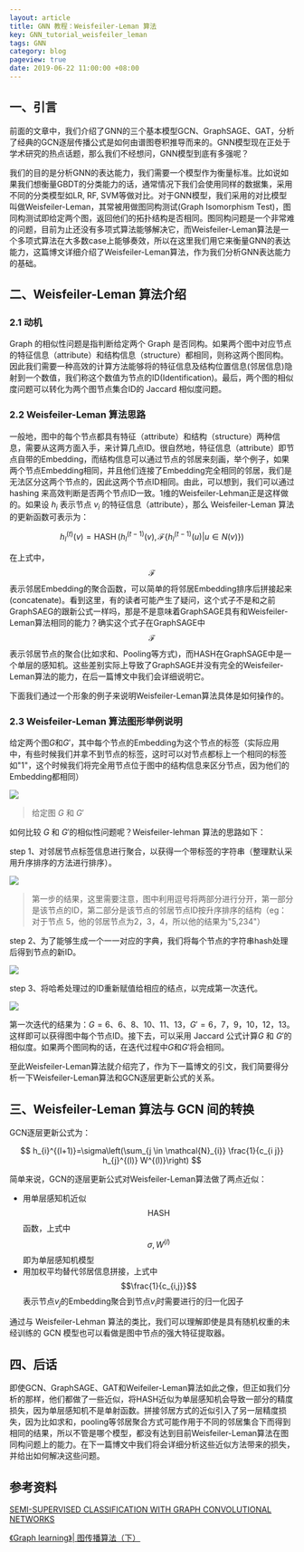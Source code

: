 ```yaml
---
layout: article
title: GNN 教程：Weisfeiler-Leman 算法
key: GNN_tutorial_weisfeiler_leman
tags: GNN
category: blog
pageview: true
date: 2019-06-22 11:00:00 +08:00
---
```


## 一、引言

前面的文章中，我们介绍了GNN的三个基本模型GCN、GraphSAGE、GAT，分析了经典的GCN逐层传播公式是如何由谱图卷积推导而来的。GNN模型现在正处于学术研究的热点话题，那么我们不经想问，GNN模型到底有多强呢？

我们的目的是分析GNN的表达能力，我们需要一个模型作为衡量标准。比如说如果我们想衡量GBDT的分类能力的话，通常情况下我们会使用同样的数据集，采用不同的分类模型如LR, RF, SVM等做对比。对于GNN模型，我们采用的对比模型叫做Weisfeiler-Leman，其常被用做图同构测试(Graph Isomorphism Test)，图同构测试即给定两个图，返回他们的拓扑结构是否相同。图同构问题是一个非常难的问题，目前为止还没有多项式算法能够解决它，而Weisfeiler-Leman算法是一个多项式算法在大多数case上能够奏效，所以在这里我们用它来衡量GNN的表达能力，这篇博文详细介绍了Weisfeiler-Leman算法，作为我们分析GNN表达能力的基础。

## 二、Weisfeiler-Leman 算法介绍

### 2.1 动机

 Graph 的相似性问题是指判断给定两个 Graph 是否同构。如果两个图中对应节点的特征信息（attribute）和结构信息（structure）都相同，则称这两个图同构。因此我们需要一种高效的计算方法能够将的特征信息及结构位置信息(邻居信息)隐射到一个数值，我们称这个数值为节点的ID(Identification)。最后，两个图的相似度问题可以转化为两个图节点集合ID的 Jaccard 相似度问题。

### 2.2 Weisfeiler-Leman 算法思路

一般地，图中的每个节点都具有特征（attribute）和结构（structure）两种信息，需要从这两方面入手，来计算几点ID。很自然地，特征信息（attribute）即节点自带的Embedding，而结构信息可以通过节点的邻居来刻画，举个例子，如果两个节点Embedding相同，并且他们连接了Embedding完全相同的邻居，我们是无法区分这两个节点的，因此这两个节点ID相同。由此，可以想到，我们可以通过 hashing 来高效判断是否两个节点ID一致。1维的Weisfeiler-Lehman正是这样做的。如果设 $h_i$ 表示节点 $v_i$ 的特征信息（attribute），那么 Weisfeiler-Leman 算法的更新函数可表示为：

$$
h_l^{(t)}(v)=\operatorname{HASH}\left(h_{l}^{(t-1)}(v), \mathcal{F}\left\{ h_l^{(t-1)}(u) | u \in N(v)\right\}\right)
$$

在上式中，$$\mathcal{F}$$表示邻居Embedding的聚合函数，可以简单的将邻居Embedding排序后拼接起来(concatenate)。看到这里，有的读者可能产生了疑问，这个式子不是和之前GraphSAEG的跟新公式一样吗，那是不是意味着GraphSAGE具有和Weisfeiler-Leman算法相同的能力？确实这个式子在GraphSAGE中$$\mathcal{F}$$表示邻居节点的聚合(比如求和、Pooling等方式)，而$\text{HASH}$在GraphSAGE中是一个单层的感知机。这些差别实际上导致了GraphSAGE并没有完全的Weisfeiler-Leman算法的能力，在后一篇博文中我们会详细说明它。

下面我们通过一个形象的例子来说明Weisfeiler-Leman算法具体是如何操作的。

### 2.3 Weisfeiler-Leman 算法图形举例说明

给定两个图$G$和$G'$，其中每个节点的Embedding为这个节点的标签（实际应用中，有些时候我们并拿不到节点的标签，这时可以对节点都标上一个相同的标签如"1"，这个时候我们将完全用节点位于图中的结构信息来区分节点，因为他们的Embedding都相同）



![](http://ww4.sinaimg.cn/large/006tNc79ly1g4b9uksv5oj30i3079q2z.jpg)
> 给定图 $G$ 和 $G'$

如何比较 $G$ 和 $G'$的相似性问题呢？Weisfeiler-lehman 算法的思路如下：

step 1、对邻居节点标签信息进行聚合，以获得一个带标签的字符串（整理默认采用升序排序的方法进行排序）。


![](http://ww3.sinaimg.cn/large/006tNc79ly1g4b9ulogquj30ia077mxc.jpg)

> 第一步的结果，这里需要注意，图中利用逗号将两部分进行分开，第一部分是该节点的ID，第二部分是该节点的邻居节点ID按升序排序的结构（eg：对于节点 5，他的邻居节点为2，3，4，所以他的结果为"5,234"）

step 2、为了能够生成一个一一对应的字典，我们将每个节点的字符串hash处理后得到节点的新ID。

![](http://ww4.sinaimg.cn/large/006tNc79ly1g4b9umk7qfj30e40560sl.jpg)

step 3、将哈希处理过的ID重新赋值给相应的结点，以完成第一次迭代。

![](http://ww4.sinaimg.cn/large/006tNc79ly1g4b9uok3fhj30hx07374c.jpg)

第一次迭代的结果为：$G={6、6、8、10、11、13}，G'={6，7，9，10，12，13}$。这样即可以获得图中每个节点ID。接下去，可以采用 Jaccard 公式计算$G$ 和 $G'$的相似度。如果两个图同构的话，在迭代过程中$G$和$G'$将会相同。

至此Weisfeiler-Leman算法就介绍完了，作为下一篇博文的引文，我们简要得分析一下Weisfeiler-Leman算法和GCN逐层更新公式的关系。


## 三、Weisfeiler-Leman 算法与 GCN 间的转换

GCN逐层更新公式为：

$$
h_{i}^{(l+1)}=\sigma\left(\sum_{j \in \mathcal{N}_{i}} \frac{1}{c_{i j}} h_{j}^{(l)} W^{(l)}\right)
$$

简单来说，GCN的逐层更新公式对Weisfeiler-Leman算法做了两点近似：

- 用单层感知机近似$$\text{HASH}$$函数，上式中$$\sigma, W^{(l)}$$即为单层感知机模型
- 用加权平均替代邻居信息拼接，上式中$$\frac{1}{c_{i,j}}$$表示节点$v_j$的Embedding聚合到节点$v_i$时需要进行的归一化因子

通过与 Weisfeiler-Lehman 算法的类比，我们可以理解即使是具有随机权重的未经训练的 GCN 模型也可以看做是图中节点的强大特征提取器。

## 四、后话

即使GCN、GraphSAGE、GAT和Weifeiler-Leman算法如此之像，但正如我们分析的那样，他们都做了一些近似，将$\text{HASH}$近似为单层感知机会导致一部分的精度损失，因为单层感知机不是单射函数。拼接邻居方式的近似引入了另一层精度损失，因为比如求和，pooling等邻居聚合方式可能作用于不同的邻居集合下而得到相同的结果，所以不管是哪个模型，都没有达到目前Weisfeiler-Leman算法在图同构问题上的能力。在下一篇博文中我们将会详细分析这些近似方法带来的损失，并给出如何解决这些问题。

## 参考资料

[SEMI-SUPERVISED CLASSIFICATION WITH GRAPH CONVOLUTIONAL NETWORKS](http://arxiv.org/abs/1609.02907)

[《Graph learning》| 图传播算法（下）](https://mp.weixin.qq.com/s?__biz=MzI2MDE5MTQxNg==&mid=2649687879&idx=1&sn=5b622fae52428b65c45e2d8433222723)